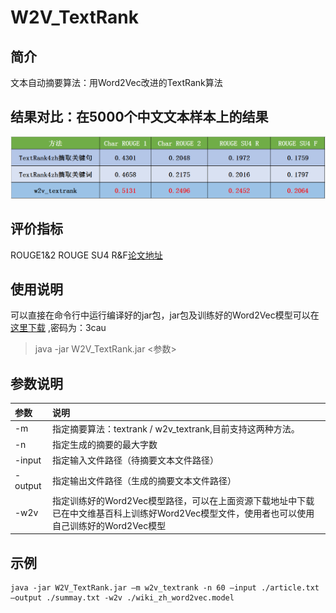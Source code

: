# W2V_TextRank

## 简介
文本自动摘要算法：用Word2Vec改进的TextRank算法

## 结果对比：在5000个中文文本样本上的结果
![](/jpg/result.jpg)

## 评价指标
ROUGE1&2 ROUGE SU4 R&F[论文地址](http://www.aclweb.org/anthology/W04-1013)

## 使用说明
可以直接在命令行中运行编译好的jar包，jar包及训练好的Word2Vec模型可以在[这里下载](http://pan.baidu.com/s/1geJO8aJ) ,密码为：3cau
> java -jar W2V_TextRank.jar <参数>

## 参数说明
| 参数 | 说明 | 
|:---------------------|:--------|
| -m | 指定摘要算法：textrank / w2v_textrank,目前支持这两种方法。| 
| -n | 指定生成的摘要的最大字数| 
| -input | 指定输入文件路径（待摘要文本文件路径）|
| -output| 指定输出文件路径（生成的摘要文本文件路径） | 
| -w2v | 指定训练好的Word2Vec模型路径，可以在上面资源下载地址中下载已在中文维基百科上训练好Word2Vec模型文件，使用者也可以使用自己训练好的Word2Vec模型| 

## 示例
```
java -jar W2V_TextRank.jar –m w2v_textrank -n 60 –input ./article.txt –output ./summay.txt -w2v ./wiki_zh_word2vec.model
```
